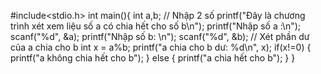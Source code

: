 #include<stdio.h>
int main(){
    int a,b;
//    Nhập 2 số
    printf("Đây là chương trình xét xem liệu số a có chia hết cho số b\n");
    printf("Nhập số a :\n");
    scanf("%d", &a);
    printf("Nhập số b: \n");
    scanf("%d", &b);
//    Xét phần dư của a chia cho b
    int x = a%b;
    printf("a chia cho b dư: %d\n", x);
    if(x!=0)
    {
        printf("a không chia hết cho b");
    }
    else
    {
        printf("a chia hết cho b");
    }
}


